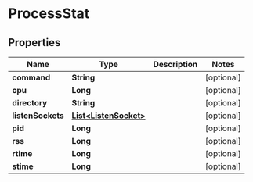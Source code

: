 

# ProcessStat


## Properties

| Name | Type | Description | Notes |
|------------ | ------------- | ------------- | -------------|
|**command** | **String** |  |  [optional] |
|**cpu** | **Long** |  |  [optional] |
|**directory** | **String** |  |  [optional] |
|**listenSockets** | [**List&lt;ListenSocket&gt;**](ListenSocket.md) |  |  [optional] |
|**pid** | **Long** |  |  [optional] |
|**rss** | **Long** |  |  [optional] |
|**rtime** | **Long** |  |  [optional] |
|**stime** | **Long** |  |  [optional] |




